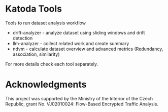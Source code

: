 # Katoda Tools
Tools to run dataset analysis workflow
* drift-analyzer - analyze dataset using sliding windows and drift detection
* llm-analyzer - collect related work and create summary 
* ndvm - calculate dataset overview and advanced metrics (Redundancy, association, similarity) 

For more details check each tool separately.

# Acknowledgments
This project was supported by the Ministry of the Interior of the Czech Republic, grant No. VJ02010024: Flow-Based Encrypted Traffic Analysis.
